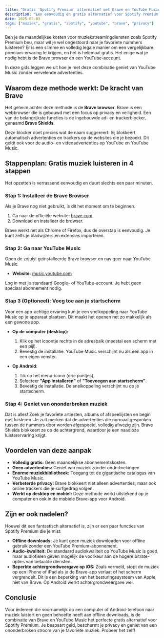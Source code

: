 ```yaml
---
title: "Gratis 'Spotify Premium' alternatief met Brave en YouTube Music"
description: "Een eenvoudig en gratis alternatief voor Spotify Premium. Luister naar YouTube Music zonder advertenties met de ingebouwde adblocker van de Brave browser."
date: 2025-08-03
tags: ["muziek", "gratis", "spotify", "youtube", "brave", "privacy"]
---
```


Ben je de maandelijkse kosten voor muziekstreamingdiensten zoals Spotify Premium beu, maar wil je wel ongestoord naar je favoriete nummers luisteren? Er is een slimme en volledig legale manier om een vergelijkbare premium-ervaring te krijgen, en het is helemaal gratis. Het enige wat je nodig hebt is de Brave browser en een YouTube-account.

In deze gids leggen we uit hoe je met deze combinatie geniet van YouTube Music zonder vervelende advertenties.

## Waarom deze methode werkt: De kracht van Brave

Het geheim achter deze methode is de **Brave browser**. Brave is een webbrowser die is gebouwd met een focus op privacy en veiligheid. Een van de belangrijkste functies is de ingebouwde ad- en trackerblocker, genaamd **Brave Shields**.

Deze blocker doet precies wat de naam suggereert: hij blokkeert automatisch advertenties en trackers op de websites die je bezoekt. Dit geldt ook voor de audio- en videoadvertenties op YouTube en YouTube Music.

## Stappenplan: Gratis muziek luisteren in 4 stappen

Het opzetten is verrassend eenvoudig en duurt slechts een paar minuten.

### Stap 1: Installeer de Brave Browser

Als je Brave nog niet gebruikt, is dit het moment om te beginnen.

1.  Ga naar de officiële website: [brave.com](https://brave.com).
2.  Download en installeer de browser.

Brave werkt net als Chrome of Firefox, dus de overstap is eenvoudig. Je kunt zelfs je bladwijzers en extensies importeren.

### Stap 2: Ga naar YouTube Music

Open de zojuist geïnstalleerde Brave browser en navigeer naar YouTube Music.

*   **Website:** [music.youtube.com](https://music.youtube.com)

Log in met je standaard Google- of YouTube-account. Je hebt geen speciaal abonnement nodig.

### Stap 3 (Optioneel): Voeg toe aan je startscherm

Voor een app-achtige ervaring kun je een snelkoppeling naar YouTube Music op je apparaat plaatsen. Dit maakt het openen net zo makkelijk als een gewone app.

*   **Op de computer (desktop):**
    1.  Klik op het icoontje rechts in de adresbalk (meestal een scherm met een pijl).
    2.  Bevestig de installatie. YouTube Music verschijnt nu als een app in een eigen venster.

*   **Op Android:**
    1.  Tik op het menu-icoon (drie puntjes).
    2.  Selecteer **"App installeren"** of **"Toevoegen aan startscherm"**.
    3.  Bevestig de installatie. De snelkoppeling verschijnt nu op je startscherm.

### Stap 4: Geniet van ononderbroken muziek

Dat is alles! Zoek je favoriete artiesten, albums of afspeellijsten en begin met luisteren. Je zult merken dat de advertenties die normaal gesproken tussen de nummers door worden afgespeeld, volledig afwezig zijn. Brave Shields blokkeert ze op de achtergrond, waardoor je een naadloze luisterervaring krijgt.

## Voordelen van deze aanpak

*   **Volledig gratis:** Geen maandelijkse abonnementskosten.
*   **Geen advertenties:** Geniet van muziek zonder onderbrekingen.
*   **Enorme muziekbibliotheek:** Toegang tot de gigantische catalogus van YouTube Music.
*   **Verbeterde privacy:** Brave blokkeert niet alleen advertenties, maar ook online trackers die je surfgedrag volgen.
*   **Werkt op desktop en mobiel:** Deze methode werkt uitstekend op je computer en ook in de mobiele Brave-app voor Android.

## Zijn er ook nadelen?

Hoewel dit een fantastisch alternatief is, zijn er een paar functies van Spotify Premium die je mist:

*   **Offline downloads:** Je kunt geen muziek downloaden voor offline gebruik zonder een YouTube Premium-abonnement.
*   **Audio-kwaliteit:** De standaard audiokwaliteit op YouTube Music is goed, maar audiofielen geven mogelijk de voorkeur aan de hogere bitrate-opties van betaalde diensten.
*   **Beperkte achtergrondweergave op iOS:** Zoals vermeld, stopt de muziek op een iPhone of iPad als je de Brave-app verlaat of het scherm vergrendelt. Dit is een beperking van het besturingssysteem van Apple, niet van Brave. Op Android werkt achtergrondweergave wel.

## Conclusie

Voor iedereen die voornamelijk op een computer of Android-telefoon naar muziek luistert en geen behoefte heeft aan offline downloads, is de combinatie van Brave en YouTube Music het perfecte gratis alternatief voor Spotify Premium. Je bespaart geld, beschermt je privacy en geniet van een ononderbroken stroom van je favoriete muziek. Probeer het zelf!

